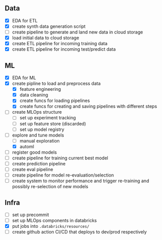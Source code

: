 
## Data

- [x] EDA for ETL
- [x] create synth data generation script
- [ ] create pipeline to generate and land new data in cloud storage
- [x] load initial data to cloud storage
- [x] create ETL pipeline for incoming training data
- [x] create ETL pipeline for incoming test/predict data 

## ML

- [x] EDA for ML
- [x] create pipline to load and preprocess data
    - [x] feature engineering
    - [x] data cleaning
    - [x] create funcs for loading pipelines
    - [x] create funcs for creating and saving pipelines with different steps
- [ ] create MLOps structure
    - [ ] set up experiment tracking
    - [ ] set up feature store (discarded)
    - [ ] set up model registry

- [ ] explore and tune models
    - [ ] manual exploration
    - [x] automl
- [ ] register good models
- [ ] create pipeline for training current best model
- [ ] create prediction pipeline
- [ ] create eval pipeline
- [ ] create pipeline for model re-evaluation/selection
- [ ] create system to monitor performance and trigger re-training and possibly re-selection of new models

## Infra


- [ ] set up precommit
- [ ] set up MLOps components in databricks
- [x] put jobs into `.databricks/resources/`
- [ ] create github action CI/CD that deploys to dev/prod respectively
